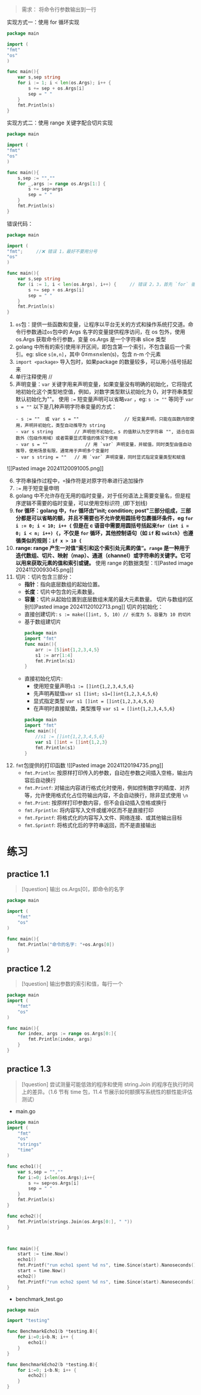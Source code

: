 > 需求： 将命令行参数输出到一行

实现方式一：使用 for 循环实现
```go
package main

import (
"fmt"
"os"
)

func main(){
	var s,sep string
	for i := 1; i < len(os.Args); i++ {
		s += sep + os.Args[i]
		sep = " "
	}
	fmt.Println(s)
}
```

实现方式二：使用 range 关键字配合切片实现
```go
package main

import (
"fmt"
"os"
)

func main(){
	s,sep := "",""
	for _,args := range os.Args[1:] {
		s += sep+args
		sep = " "
	}
	fmt.Println(s)
}
```

错误代码：
```go
package main

import (
"fmt";     //❌ 错误 1，最好不要用分号
"os"
)

func main(){
	var s,sep string
	for (i := 1, i < len(os.Args), i++) {     // 错误 2，3，首先 `for` 循环的语法不支持用圆括号 `()` 包裹条件表达式，其次for 循环中使用分号隔开，例如：for init; condition; post {
		s += sep + os.Args[i]
		sep = " "
	}
	fmt.Println(s)
}
```

 1. `os`包：提供一些函数和变量，让程序以平台无关的方式和操作系统打交道。命令行参数通过`os`包中的 Args 名字的变量提供程序访问，在 os 包外，使用 os.Args 获取命令行参数，变量 os.Args 是一个字符串 slice 类型
 2. golang 中所有的索引使用半开区间，即包含第一个索引，不包含最后一个索引。eg: slice `s[m,n]`，其中 0≤m≤n≤len(s)，包含 n-m 个元素
 3. `import <package>` 导入包时，如果package 的数量较多，可以用小括号括起来
 4. 单行注释使用 //
 5. 声明变量：`var` 关键字用来声明变量，如果变量没有明确的初始化，它将隐式地初始化这个类型地空值，例如，对数字类型默认初始化为 0，对字符串类型默认初始化为""。
	 使用 `:=` 短变量声明可以省略`var` ，eg: `s := ""` 等同于 `var s = ""`
	以下是几种声明字符串变量的方式：
     ```shell
	 - s := ""  或 var s = ""                 // 短变量声明，只能在函数内部使用，声明并初始化，类型自动推导为 string
	 - var s string        // 声明但不初始化，s 的值默认为空字符串 "", 适合在函数外（包级作用域）或者需要显式零值的情况下使用
	 - var s = ""              // 用 `var` 声明变量，并赋值，同时类型由值自动推导，使用场景有限，通常用于声明多个变量时
	 - var s string = ""   // 用 `var` 声明变量，同时显式指定变量类型和赋值
	 ```
![[Pasted image 20241120091005.png]]

 6. 字符串操作过程中，`+`操作符是对原字符串进行追加操作
 7. `:=` 用于短变量申明
 8. golang 中不允许存在无用的临时变量，对于任何语法上需要变量名，但是程序逻辑不需要的临时变量，可以使用空标识符`_`(即下划线)
 9. **for 循环：golang 中，`for` 循环由"init; condition; post"三部分组成，三部分都是可以省略的额，并且不需要也不允许使用圆括号包裹循环条件，eg `for i := 0; i < 10; i++ {` 但是在 c 语音中需要用圆括号括起来`for (int i = 0; i < n; i++) {`，不仅是 `for` 循环，其他控制语句（如 `if` 和 `switch`）也遵循类似的规则：`if x > 10 {`**
 10. **range: range 产生一对值“索引和这个索引处元素的值“。`range` 是一种用于迭代数组、切片、映射（map）、通道（channel）或字符串的关键字。它可以用来获取元素的值和索引或键。**
	 使用 range 的数据类型：![[Pasted image 20241120093045.png]]
11. 切片：切片包含三部分：
	- **指针**：指向底层数组的起始位置。
	- **长度**：切片中包含的元素数量。
	- **容量**：切片从起始位置到底层数组末尾的最大元素数量。
		切片与数组的区别![[Pasted image 20241120102713.png]]
	切片的初始化：
	- 直接创建切片: `s := make([]int, 5, 10) // 长度为 5，容量为 10 的切片`
	- 基于数组建切片
		```go
		package main
		import "fmt"
		func main(){
			arr := [5]int{1,2,3,4,5}
			s1 := arr[1:4]
			fmt.Println(s1)
		}
		```
	- 直接初始化切片: 
		- 使用短变量声明`s1 := []int{1,2,3,4,5,6}`
		- 先声明再赋值`var s1 []int; s1=[]int{1,2,3,4,5,6}`
		- 显式指定类型 `var s1 []int = []int{1,2,3,4,5,6}`
		- 在声明时直接赋值，类型推导 `var s1 = []int{1,2,3,4,5,6}`
		```go
		package main
		import "fmt"
		func main(){
			//s1 := []int{1,2,3,4,5,6}
			var s1 []int = []int{1,2,3}
			fmt.Println(s1)
		}
		```
12. `fmt`包提供的打印函数
		![[Pasted image 20241120194735.png]]
	- `fmt.Println`: 按原样打印传入的参数，自动在参数之间插入空格，输出内容后自动换行
	- `fmt.Printf`: 对输出内容进行格式化时使用，例如控制数字的精度、对齐等，允许使用格式化占位符输出内容，不会自动换行，除非显式使用 `\n`
	- `fmt.Print`: 按原样打印参数内容，但不会自动插入空格或换行
	- `fmt.Fprintln`: 将内容写入文件或缓冲区而不是直接打印
	- `fmt.Fprintf`: 将格式化的内容写入文件、网络连接、或其他输出目标
	- `fmt.Sprintf`: 将格式化后的字符串返回，而不是直接输出
# 练习
## practice 1.1
> [!question] 
> 输出 os.Args[0]，即命令的名字 
``` go
package main

import (
	"fmt"
	"os"
)

func main(){
	fmt.Println("命令的名字: "+os.Args[0])
}

```
## practice 1.2
> [!question] 
> 输出参数的索引和值，每行一个 
``` go
package main
import (
	"fmt"
	"os"
)

func main(){
	for index, args := range os.Args[0:]{
		fmt.Println(index, args)
	}
}
```
## practice 1.3
> [!question] 
> 尝试测量可能低效的程序和使用 string.Join 的程序在执行时间上的差异。（1.6 节有 time 包，11.4 节展示如何额撰写系统性的额性能评估测试） 

- main.go
``` go
package main
import (
	"fmt"
	"os"
	"strings"
	"time"
)

func echo1(){
	var s,sep = "",""
	for i:=0; i<len(os.Args);i++{
		s += sep+os.Args[i]
		sep = " "
	}
	fmt.Println(s)
}

func echo2(){
	fmt.Println(strings.Join(os.Args[0:], " "))
}



func main(){
	start := time.Now()
	echo1()
	fmt.Printf("run echo1 spent %d ns", time.Since(start).Nanoseconds())
	start = time.Now()
	echo2()
	fmt.Printf("run echo2 spent %d ns", time.Since(start).Nanoseconds())
}

```
- benchmark_test.go
``` go
package main

import "testing"

func BenchmarkEcho1(b *testing.B){
	for i:=0;i<b.N; i++ {
		echo1()
	}
}

func BenchmarkEcho2(b *testing.B){
	for i:=0; i<b.N; i++ {
		echo2()
	}
}
```

